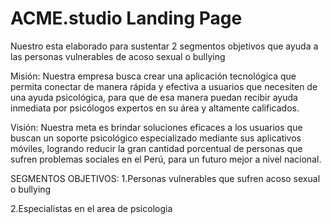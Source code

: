 # ACME.studio Landing Page
Nuestro esta elaborado para sustentar 2 segmentos objetivos que ayuda a las personas vulnerables de acoso sexual o bullying

Misión:
Nuestra empresa busca crear una aplicación tecnológica que permita conectar de manera rápida y efectiva a usuarios que necesiten de una ayuda psicológica, para que de esa manera puedan recibir ayuda inmediata por psicólogos expertos en su área y altamente calificados.

Visión:
Nuestra meta es brindar soluciones eficaces a los usuarios que buscan un soporte psicológico especializado mediante sus aplicativos móviles, logrando reducir la gran cantidad porcentual de personas que sufren problemas sociales en el Perú, para un futuro mejor a nivel nacional.

SEGMENTOS OBJETIVOS:
1.Personas vulnerables que sufren acoso sexual o bullying

2.Especialistas en el area de psicologia
